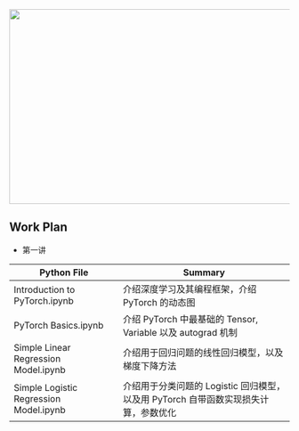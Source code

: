 <div align=center><img width="650" height="350" src="https://github.com/zheng992328/PyTorch_Tutorial/blob/master/figs/pytorch.png"/></div>
 
## Work Plan
* 第一讲

Python File | Summary
------ | ------  
Introduction to PyTorch.ipynb | 介绍深度学习及其编程框架，介绍 PyTorch 的动态图
PyTorch Basics.ipynb | 介绍 PyTorch 中最基础的 Tensor, Variable 以及 autograd 机制
Simple Linear Regression Model.ipynb | 介绍用于回归问题的线性回归模型，以及梯度下降方法
Simple Logistic Regression Model.ipynb | 介绍用于分类问题的 Logistic 回归模型，以及用 PyTorch 自带函数实现损失计算，参数优化

